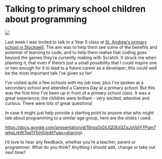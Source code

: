 <!--
slug: talking-to-primary-school-children-about
date: Fri Mar 27 2015 15:09:15 GMT+0000 (GMT)
tags: 
title: Talking to primary school children about programming
id: 114758690269
link: http://www.peteroshaughnessy.com/post/114758690269/talking-to-primary-school-children-about
raw: {"blog_name":"poshaughnessy","id":114758690269,"post_url":"http://www.peteroshaughnessy.com/post/114758690269/talking-to-primary-school-children-about","slug":"talking-to-primary-school-children-about","type":"text","date":"2015-03-27 15:09:15 GMT","timestamp":1427468955,"state":"published","format":"html","reblog_key":"roVO3I37","tags":[],"short_url":"http://tmblr.co/ZyfjBw1gu9gNT","summary":"Talking to primary school children about programming","recommended_source":null,"recommended_color":null,"highlighted":[],"note_count":0,"title":"Talking to primary school children about programming","body":"<figure class=\"tmblr-full\" data-orig-height=\"489\" data-orig-width=\"868\"><img src=\"http://41.media.tumblr.com/207557d8490554d81cbcb6fc4880c1d5/tumblr_inline_nxkdgy2uD11r5besl_540.png\" data-orig-height=\"489\" data-orig-width=\"868\"/></figure><p>Last week I was invited to talk to a Year 5 class at <a href=\"http://www.standrewsprimaryschoolstockwell.org/\">St. Andrew’s primary school in Stockwell</a>. The aim was to help them see some of the benefits and potential of learning to code, and to help them realise that coding goes beyond the games they’re currently making with Scratch. It struck me when planning it, that even if there’s just a small possibility that I could inspire one or two enough for it to lead to a future career as a developer, this could well be the most important talk I’ve given so far!</p><p>I’ve visited quite a few schools with my job now, plus I’ve spoken at a secondary school and attended a Careers Day at a primary school. But this was the first time I’ve been up in front of a primary school class. It was a great experience; the children were brilliant - very excited, attentive and curious. There were lots of great questions!</p><p>In case it might just help provide a starting point to anyone else who might talk about programming to a similar age group, here are the slides I used:</p><p><a href=\"https://docs.google.com/presentation/d/1lInssGiGIUQDEd3ZqJoVsIY7Pgm7wkpLrkW7qa1Y5m0/edit?usp=sharing\">https://docs.google.com/presentation/d/1lInssGiGIUQDEd3ZqJoVsIY7Pgm7wkpLrkW7qa1Y5m0/edit?usp=sharing</a><br/></p><p>I’d love to hear any feedback, whether you’re a teacher, parent or programmer. What do you think? Anything I should add, change or take out next time?</p>","reblog":{"tree_html":"","comment":"<p><figure class=\"tmblr-full\" data-orig-height=\"489\" data-orig-width=\"868\"><img src=\"http://41.media.tumblr.com/207557d8490554d81cbcb6fc4880c1d5/tumblr_inline_nxkdgy2uD11r5besl_540.png\" data-orig-height=\"489\" data-orig-width=\"868\"></figure><p>Last week I was invited to talk to a Year 5 class at <a href=\"http://www.standrewsprimaryschoolstockwell.org/\">St. Andrew’s primary school in Stockwell</a>. The aim was to help them see some of the benefits and potential of learning to code, and to help them realise that coding goes beyond the games they’re currently making with Scratch. It struck me when planning it, that even if there’s just a small possibility that I could inspire one or two enough for it to lead to a future career as a developer, this could well be the most important talk I’ve given so far!</p><p>I’ve visited quite a few schools with my job now, plus I’ve spoken at a secondary school and attended a Careers Day at a primary school. But this was the first time I’ve been up in front of a primary school class. It was a great experience; the children were brilliant - very excited, attentive and curious. There were lots of great questions!</p><p>In case it might just help provide a starting point to anyone else who might talk about programming to a similar age group, here are the slides I used:</p><p><a href=\"https://docs.google.com/presentation/d/1lInssGiGIUQDEd3ZqJoVsIY7Pgm7wkpLrkW7qa1Y5m0/edit?usp=sharing\">https://docs.google.com/presentation/d/1lInssGiGIUQDEd3ZqJoVsIY7Pgm7wkpLrkW7qa1Y5m0/edit?usp=sharing</a><br></p><p>I’d love to hear any feedback, whether you’re a teacher, parent or programmer. What do you think? Anything I should add, change or take out next time?</p></p>"},"trail":[{"blog":{"name":"poshaughnessy","active":true,"theme":{"header_full_width":1500,"header_full_height":500,"header_focus_width":889,"header_focus_height":500,"avatar_shape":"square","background_color":"#529ECC","body_font":"Helvetica Neue","header_bounds":"0,1480,500,591","header_image":"https://secure.static.tumblr.com/74662efec2d2d0b99044d7515b9b54c7/c7hvipl/3e6nlei2p/tumblr_static_9dr71irtcg84w844sgco0gg0o.jpg","header_image_focused":"https://secure.static.tumblr.com/74662efec2d2d0b99044d7515b9b54c7/c7hvipl/77fnlei2r/tumblr_static_tumblr_static_9dr71irtcg84w844sgco0gg0o_focused_v3.jpg","header_image_scaled":"https://secure.static.tumblr.com/74662efec2d2d0b99044d7515b9b54c7/c7hvipl/3e6nlei2p/tumblr_static_9dr71irtcg84w844sgco0gg0o_2048_v2.jpg","header_stretch":true,"link_color":"#F6F6F6","show_avatar":true,"show_description":true,"show_header_image":false,"show_title":true,"title_color":"#444444","title_font":"Gibson","title_font_weight":"bold"}},"post":{"id":"114758690269"},"content_raw":"<p><figure class=\"tmblr-full\" data-orig-height=\"489\" data-orig-width=\"868\"><img src=\"http://41.media.tumblr.com/207557d8490554d81cbcb6fc4880c1d5/tumblr_inline_nxkdgy2uD11r5besl_540.png\" data-orig-height=\"489\" data-orig-width=\"868\"></figure><p>Last week I was invited to talk to a Year 5 class at <a href=\"http://www.standrewsprimaryschoolstockwell.org/\">St. Andrew’s primary school in Stockwell</a>. The aim was to help them see some of the benefits and potential of learning to code, and to help them realise that coding goes beyond the games they’re currently making with Scratch. It struck me when planning it, that even if there’s just a small possibility that I could inspire one or two enough for it to lead to a future career as a developer, this could well be the most important talk I’ve given so far!</p><p>I’ve visited quite a few schools with my job now, plus I’ve spoken at a secondary school and attended a Careers Day at a primary school. But this was the first time I’ve been up in front of a primary school class. It was a great experience; the children were brilliant - very excited, attentive and curious. There were lots of great questions!</p><p>In case it might just help provide a starting point to anyone else who might talk about programming to a similar age group, here are the slides I used:</p><p><a href=\"https://docs.google.com/presentation/d/1lInssGiGIUQDEd3ZqJoVsIY7Pgm7wkpLrkW7qa1Y5m0/edit?usp=sharing\">https://docs.google.com/presentation/d/1lInssGiGIUQDEd3ZqJoVsIY7Pgm7wkpLrkW7qa1Y5m0/edit?usp=sharing</a><br></p><p>I’d love to hear any feedback, whether you’re a teacher, parent or programmer. What do you think? Anything I should add, change or take out next time?</p></p>","content":"<p><figure class=\"tmblr-full\"><img src=\"http://41.media.tumblr.com/207557d8490554d81cbcb6fc4880c1d5/tumblr_inline_nxkdgy2uD11r5besl_540.png\" class=\"\"/></figure><p>Last week I was invited to talk to a Year 5 class at <a href=\"http://www.standrewsprimaryschoolstockwell.org/\">St. Andrew’s primary school in Stockwell</a>. The aim was to help them see some of the benefits and potential of learning to code, and to help them realise that coding goes beyond the games they’re currently making with Scratch. It struck me when planning it, that even if there’s just a small possibility that I could inspire one or two enough for it to lead to a future career as a developer, this could well be the most important talk I’ve given so far!</p><p>I’ve visited quite a few schools with my job now, plus I’ve spoken at a secondary school and attended a Careers Day at a primary school. But this was the first time I’ve been up in front of a primary school class. It was a great experience; the children were brilliant - very excited, attentive and curious. There were lots of great questions!</p><p>In case it might just help provide a starting point to anyone else who might talk about programming to a similar age group, here are the slides I used:</p><p><a href=\"https://docs.google.com/presentation/d/1lInssGiGIUQDEd3ZqJoVsIY7Pgm7wkpLrkW7qa1Y5m0/edit?usp=sharing\">https://docs.google.com/presentation/d/1lInssGiGIUQDEd3ZqJoVsIY7Pgm7wkpLrkW7qa1Y5m0/edit?usp=sharing</a><br /></p><p>I’d love to hear any feedback, whether you’re a teacher, parent or programmer. What do you think? Anything I should add, change or take out next time?</p></p>","is_current_item":true,"is_root_item":true}]}
publish: 2015-03-027
-->


Talking to primary school children about programming
====================================================

![](http://41.media.tumblr.com/207557d8490554d81cbcb6fc4880c1d5/tumblr_inline_nxkdgy2uD11r5besl_540.png)

Last week I was invited to talk to a Year 5 class at [St. Andrew’s
primary school in
Stockwell](http://www.standrewsprimaryschoolstockwell.org/). The aim was
to help them see some of the benefits and potential of learning to code,
and to help them realise that coding goes beyond the games they’re
currently making with Scratch. It struck me when planning it, that even
if there’s just a small possibility that I could inspire one or two
enough for it to lead to a future career as a developer, this could well
be the most important talk I’ve given so far!

I’ve visited quite a few schools with my job now, plus I’ve spoken at a
secondary school and attended a Careers Day at a primary school. But
this was the first time I’ve been up in front of a primary school class.
It was a great experience; the children were brilliant - very excited,
attentive and curious. There were lots of great questions!

In case it might just help provide a starting point to anyone else who
might talk about programming to a similar age group, here are the slides
I used:

<https://docs.google.com/presentation/d/1lInssGiGIUQDEd3ZqJoVsIY7Pgm7wkpLrkW7qa1Y5m0/edit?usp=sharing>\

I’d love to hear any feedback, whether you’re a teacher, parent or
programmer. What do you think? Anything I should add, change or take out
next time?

